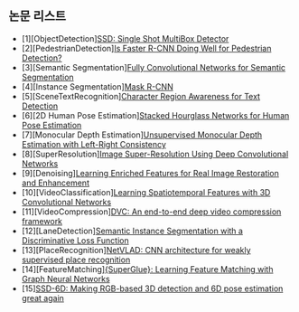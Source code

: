 
## 논문 리스트
- [1][ObjectDetection][SSD: Single Shot MultiBox Detector](https://arxiv.org/abs/1512.02325)
- [2][PedestrianDetection][Is Faster R-CNN Doing Well for Pedestrian Detection?](https://arxiv.org/abs/1607.07032)
- [3][Semantic Segmentation][Fully Convolutional Networks for Semantic Segmentation](https://arxiv.org/pdf/1411.4038v2.pdf)
- [4][Instance Segmentation][Mask R-CNN](https://arxiv.org/abs/1703.06870)
- [5][SceneTextRecognition][Character Region Awareness for Text Detection](https://arxiv.org/abs/1904.01941)
- [6][2D Human Pose Estimation][Stacked Hourglass Networks for Human Pose Estimation](https://arxiv.org/abs/1603.06937)
- [7][Monocular Depth Estimation][Unsupervised Monocular Depth Estimation with Left-Right Consistency](https://arxiv.org/abs/1609.03677)
- [8][SuperResolution][Image Super-Resolution Using Deep Convolutional Networks](https://arxiv.org/pdf/1501.00092v3.pdf)
- [9][Denoising][Learning Enriched Features for Real Image Restoration and Enhancement](https://arxiv.org/pdf/2003.06792v2.pdf)
- [10][VideoClassification][Learning Spatiotemporal Features with 3D Convolutional Networks](https://arxiv.org/pdf/1412.0767v4.pdf)
- [11][VideoCompression][DVC: An end-to-end deep video compression framework](https://arxiv.org/abs/1812.00101)
- [12][LaneDetection][Semantic Instance Segmentation with a Discriminative Loss Function](https://arxiv.org/pdf/1708.02551v1.pdf)
- [13][PlaceRecognition][NetVLAD: CNN architecture for weakly supervised place recognition](https://arxiv.org/abs/1511.07247)
- [14][FeatureMatching][{SuperGlue}: Learning Feature Matching with Graph Neural Networks](https://arxiv.org/abs/1911.11763)
- [15][SSD-6D: Making RGB-based 3D detection and 6D pose estimation great again](https://arxiv.org/abs/1711.10006)
